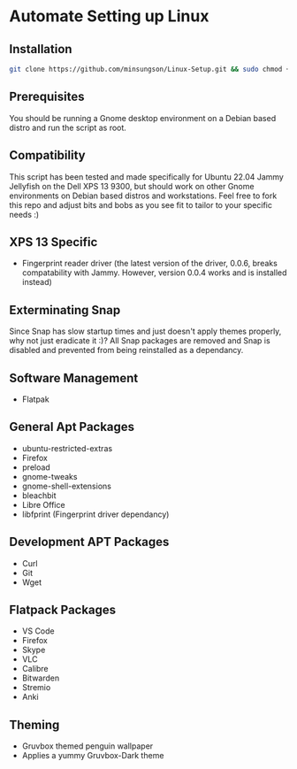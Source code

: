 # Automate Setting up Linux
## Installation
```bash
git clone https://github.com/minsungson/Linux-Setup.git && sudo chmod +x setup.sh && sudo bash ./setup.sh
```

## Prerequisites

You should be running a Gnome desktop environment on a Debian based distro and run the script as root.

## Compatibility

This script has been tested and made specifically for Ubuntu 22.04 Jammy Jellyfish on the Dell XPS 13 9300, but should work on other Gnome environments on Debian based distros and workstations. Feel free to fork this repo and adjust bits and bobs as you see fit to tailor to your specific needs :)

## XPS 13 Specific

- Fingerprint reader driver (the latest version of the driver, 0.0.6, breaks compatability with Jammy. However, version 0.0.4 works and is installed instead)

## Exterminating Snap

Since Snap has slow startup times and just doesn't apply themes properly, why not just eradicate it :)? All Snap packages are removed and Snap is disabled and prevented from being reinstalled as a dependancy.

## Software Management

- Flatpak

## General Apt Packages

- ubuntu-restricted-extras
- Firefox
- preload
- gnome-tweaks
- gnome-shell-extensions
- bleachbit
- Libre Office
- libfprint (Fingerprint driver dependancy)

## Development APT Packages

- Curl
- Git
- Wget

## Flatpack Packages

- VS Code
- Firefox
- Skype
- VLC
- Calibre
- Bitwarden
- Stremio
- Anki

## Theming
- Gruvbox themed penguin wallpaper
- Applies a yummy Gruvbox-Dark theme

